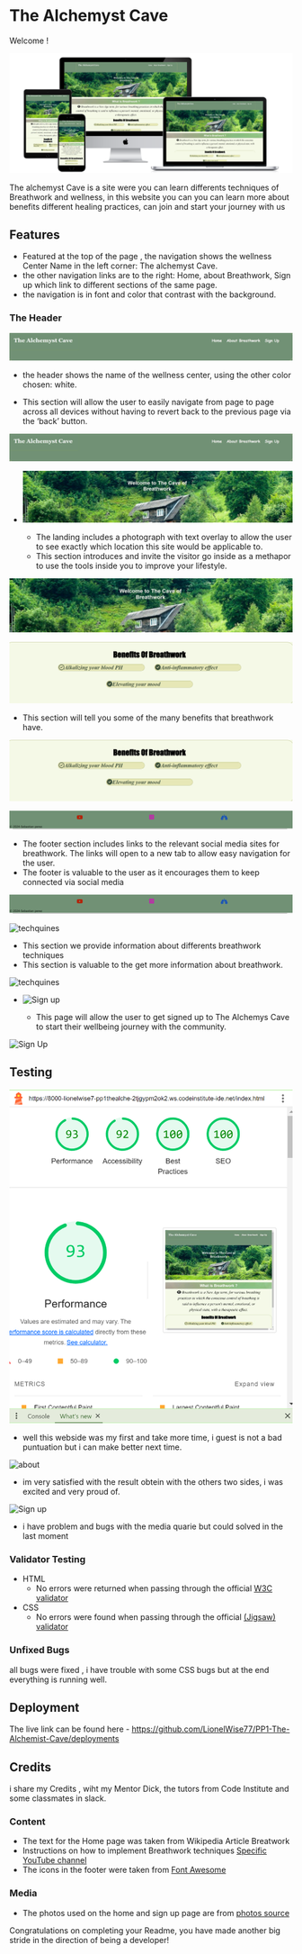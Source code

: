 # The Alchemyst Cave 

Welcome !

![To the Alchemyst cave](/assets/css/images/all-devices-black%20(3).png)

The alchemyst Cave is a site were you can learn differents techniques of Breathwork and wellness, in this website you can you can learn more about benefits different healing practices, can join and start your journey with us



## Features 

* Featured at the top of the page , the navigation shows the wellness Center Name in the left corner: The alchemyst Cave.
* the other navigation links are to the right: Home, about Breathwork, Sign up which link to different sections of the same page.
* the navigation is in font and color that contrast with the background.


### The Header

![Header](/assets/css/images/header-resubmit.png)

  * the header shows the name of the wellness center, using the other color chosen: white.

  * This section will allow the user to easily navigate from page to page across all devices without having to revert back to the previous page via the ‘back’ button. 

![Nav Bar](https://github.com/LionelWise77/PP1-The-Alchemist-Cave/blob/main/assets/css/images/header-resubmit.png)

- ![Hero](/assets/css/images/hero-resubmit.png)

  - The landing includes a photograph with text overlay to allow the user to see exactly which location this site would be applicable to. 
  - This section introduces and invite the visitor go inside as a methapor to use the tools inside you to improve your lifestyle.

![Landing Page](https://github.com/LionelWise77/PP1-The-Alchemist-Cave/blob/main/assets/css/images/hero-resubmit.png)

![Benefits](/assets/css/images/benefits-resubmit.png)


  - This section will tell you some of the many benefits that breathwork have. 
   

![Meetup Times](https://github.com/LionelWise77/PP1-The-Alchemist-Cave/blob/main/assets/css/images/benefits-resubmit.png)

![Footer](/assets/css/images/footer.resubmit.png)

  - The footer section includes links to the relevant social media sites for breathwork. The links will open to a new tab to allow easy navigation for the user. 
  - The footer is valuable to the user as it encourages them to keep connected via social media

![Footer](https://github.com/LionelWise77/PP1-The-Alchemist-Cave/blob/main/assets/css/images/footer.resubmit.png)

![techquines](/assets/css/images/content%20techniques%20screen.png)

  - This section we provide information about differents breathwork techniques
  - This section is valuable to the get more information about breathwork. 

![techquines](https://github.com/LionelWise77/PP1-The-Alchemist-Cave/blob/main/assets/css/images/content%20techniques%20screen.png)

- ![Sign up](/assets/css/images/signup%20form%20screen.png)

  - This page will allow the user to get signed up to The Alchemys Cave to start their wellbeing journey with the community.  

![Sign Up](https://github.com/LionelWise77/PP1-The-Alchemist-Cave/blob/main/assets/css/images/signup%20form%20screen.png)




## Testing 

![home](/assets/css/images/lighthouse%20resubmited.png)

* well this webside was my first and take more time, i guest is not a bad puntuation but i can make better next time.

![about](/assets/css/images/about%20screen.png)

* im very satisfied with the result obtein with the others two sides, i was excited and very proud of.

![Sign up](/assets/css/images/signup%20screen%20test.png)

* i have problem and bugs with the media quarie but could solved in the last moment


### Validator Testing 

- HTML
  - No errors were returned when passing through the official [W3C validator](https://validator.w3.org/nu/?doc=https%3A%2F%2Flionelwise77.github.io%2FPP1-The-Alchemist-Cave%2F)
- CSS
  - No errors were found when passing through the official [(Jigsaw) validator](https://jigsaw.w3.org/css-validator/validator?uri=https%3A%2F%2Flionelwise77.github.io%2FPP1-The-Alchemist-Cave%2F&profile=css3svg&usermedium=all&warning=1&vextwarning=&lang=en)

### Unfixed Bugs

all bugs were fixed , i have trouble with some CSS bugs but at the end everything is running well. 

## Deployment


The live link can be found here - https://github.com/LionelWise77/PP1-The-Alchemist-Cave/deployments


## Credits 

i share my Credits , wiht my Mentor Dick, the tutors from Code Institute and some classmates in slack. 

### Content 

- The text for the Home page was taken from Wikipedia Article Breatwork
- Instructions on how to implement Breathwork techniques  [Specific YouTube channel](https://www.youtube.com/@BreatheWithSandy)
- The icons in the footer were taken from [Font Awesome](https://fontawesome.com/)

### Media

- The photos used on the home and sign up page are from [photos source](https://www.pexels.com/search/natural/)



Congratulations on completing your Readme, you have made another big stride in the direction of being a developer! 


